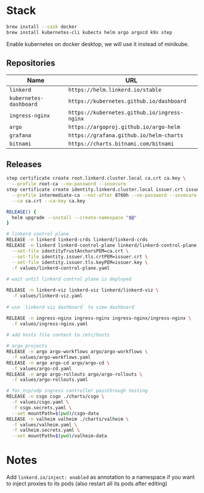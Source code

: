 # Stack

```bash
brew install --cask docker
brew install kubernetes-cli kubectx helm argo argocd k9s step
```

Enable kubernetes on docker desktop, we will use it instead of minikube.

## Repositories

| Name | URL |
| --- | --- |
| `linkerd` | `https://helm.linkerd.io/stable` |
| `kubernetes-dashboard` | `https://kubernetes.github.io/dashboard` |
| `ingress-nginx` | `https://kubernetes.github.io/ingress-nginx` |
| `argo` | `https://argoproj.github.io/argo-helm` |
| `grafana` | `https://grafana.github.io/helm-charts` |
| `bitnami` | `https://charts.bitnami.com/bitnami` |

## Releases

```bash
step certificate create root.linkerd.cluster.local ca.crt ca.key \
  --profile root-ca --no-password --insecure
step certificate create identity.linkerd.cluster.local issuer.crt issuer.key \
  --profile intermediate-ca --not-after 8760h --no-password --insecure \
  --ca ca.crt --ca-key ca.key

RELEASE() {
  helm upgrade --install --create-namespace "$@"
}

# linkerd control plane
RELEASE -n linkerd linkerd-crds linkerd/linkerd-crds
RELEASE -n linkerd linkerd-control-plane linkerd/linkerd-control-plane \
  --set-file identityTrustAnchorsPEM=ca.crt \
  --set-file identity.issuer.tls.crtPEM=issuer.crt \
  --set-file identity.issuer.tls.keyPEM=issuer.key \
  -f values/linkerd-control-plane.yaml
 
# wait until linkerd control plane is deployed

RELEASE -n linkerd-viz linkerd-viz linkerd/linkerd-viz \
  -f values/linkerd-viz.yaml
  
# use `linkerd viz dashboard` to view dashboard

RELEASE -n ingress-nginx ingress-nginx ingress-nginx/ingress-nginx \
  -f values/ingress-nginx.yaml
  
# add hosts file content to /etc/hosts

# argo projects
RELEASE -n argo argo-workflows argo/argo-workflows \
  -f values/argo-workflows.yaml
RELEASE -n argo argo-cd argo/argo-cd \
  -f values/argo-cd.yaml
RELEASE -n argo argo-rollouts argo/argo-rollouts \
  -f values/argo-rollouts.yaml

# for tcp/udp ingress controller passthrough testing
RELEASE -n csgo csgo ./charts/csgo \
  -f values/csgo.yaml \
  -f csgo.secrets.yaml \
  --set mountPath=$(pwd)/csgo-data
RELEASE -n valheim valheim ./charts/valheim \
  -f values/valheim.yaml \
  -f valheim.secrets.yaml \
  --set mountPath=$(pwd)/valheim-data
```


# Notes

Add `linkerd.io/inject: enabled` as annotation to a namespace if you want to inject proxies to its pods (also restart all its pods after editing)
